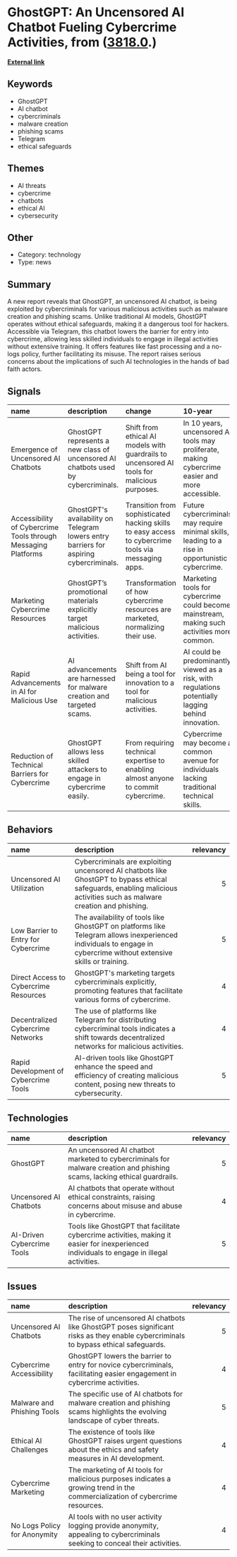 # __GhostGPT: An Uncensored AI Chatbot Fueling Cybercrime Activities__, from ([3818.0](https://kghosh.substack.com/p/3818.0).)

__[External link](https://www.forbes.com/sites/daveywinder/2025/01/23/introducing-ghostgpt-the-new-cybercrime-ai-used-by-hackers/)__



## Keywords

* GhostGPT
* AI chatbot
* cybercriminals
* malware creation
* phishing scams
* Telegram
* ethical safeguards

## Themes

* AI threats
* cybercrime
* chatbots
* ethical AI
* cybersecurity

## Other

* Category: technology
* Type: news

## Summary

A new report reveals that GhostGPT, an uncensored AI chatbot, is being exploited by cybercriminals for various malicious activities such as malware creation and phishing scams. Unlike traditional AI models, GhostGPT operates without ethical safeguards, making it a dangerous tool for hackers. Accessible via Telegram, this chatbot lowers the barrier for entry into cybercrime, allowing less skilled individuals to engage in illegal activities without extensive training. It offers features like fast processing and a no-logs policy, further facilitating its misuse. The report raises serious concerns about the implications of such AI technologies in the hands of bad faith actors.

## Signals

| name                                                          | description                                                                            | change                                                                                              | 10-year                                                                                             | driving-force                                                                                             |   relevancy |
|:--------------------------------------------------------------|:---------------------------------------------------------------------------------------|:----------------------------------------------------------------------------------------------------|:----------------------------------------------------------------------------------------------------|:----------------------------------------------------------------------------------------------------------|------------:|
| Emergence of Uncensored AI Chatbots                           | GhostGPT represents a new class of uncensored AI chatbots used by cybercriminals.      | Shift from ethical AI models with guardrails to uncensored AI tools for malicious purposes.         | In 10 years, uncensored AI tools may proliferate, making cybercrime easier and more accessible.     | The demand for efficient, low-barrier tools among cybercriminals drives the development of such chatbots. |           5 |
| Accessibility of Cybercrime Tools through Messaging Platforms | GhostGPT's availability on Telegram lowers entry barriers for aspiring cybercriminals. | Transition from sophisticated hacking skills to easy access to cybercrime tools via messaging apps. | Future cybercriminals may require minimal skills, leading to a rise in opportunistic cybercrime.    | The increasing integration of technology into everyday communication platforms facilitates cybercrime.    |           4 |
| Marketing Cybercrime Resources                                | GhostGPT’s promotional materials explicitly target malicious activities.               | Transformation of how cybercrime resources are marketed, normalizing their use.                     | Marketing tools for cybercrime could become mainstream, making such activities more common.         | The competitive landscape among cybercriminals drives the need for effective marketing of tools.          |           4 |
| Rapid Advancements in AI for Malicious Use                    | AI advancements are harnessed for malware creation and targeted scams.                 | Shift from AI being a tool for innovation to a tool for malicious activities.                       | AI could be predominantly viewed as a risk, with regulations potentially lagging behind innovation. | The pace of AI development outstrips regulatory frameworks, enabling misuse.                              |           5 |
| Reduction of Technical Barriers for Cybercrime                | GhostGPT allows less skilled attackers to engage in cybercrime easily.                 | From requiring technical expertise to enabling almost anyone to commit cybercrime.                  | Cybercrime may become a common avenue for individuals lacking traditional technical skills.         | The democratization of technology empowers a wider range of individuals to engage in cybercrime.          |           5 |

## Behaviors

| name                                  | description                                                                                                                                                           |   relevancy |
|:--------------------------------------|:----------------------------------------------------------------------------------------------------------------------------------------------------------------------|------------:|
| Uncensored AI Utilization             | Cybercriminals are exploiting uncensored AI chatbots like GhostGPT to bypass ethical safeguards, enabling malicious activities such as malware creation and phishing. |           5 |
| Low Barrier to Entry for Cybercrime   | The availability of tools like GhostGPT on platforms like Telegram allows inexperienced individuals to engage in cybercrime without extensive skills or training.     |           5 |
| Direct Access to Cybercrime Resources | GhostGPT's marketing targets cybercriminals explicitly, promoting features that facilitate various forms of cybercrime.                                               |           4 |
| Decentralized Cybercrime Networks     | The use of platforms like Telegram for distributing cybercriminal tools indicates a shift towards decentralized networks for malicious activities.                    |           4 |
| Rapid Development of Cybercrime Tools | AI-driven tools like GhostGPT enhance the speed and efficiency of creating malicious content, posing new threats to cybersecurity.                                    |           5 |

## Technologies

| name                       | description                                                                                                                                |   relevancy |
|:---------------------------|:-------------------------------------------------------------------------------------------------------------------------------------------|------------:|
| GhostGPT                   | An uncensored AI chatbot marketed to cybercriminals for malware creation and phishing scams, lacking ethical guardrails.                   |           5 |
| Uncensored AI Chatbots     | AI chatbots that operate without ethical constraints, raising concerns about misuse and abuse in cybercrime.                               |           4 |
| AI-Driven Cybercrime Tools | Tools like GhostGPT that facilitate cybercrime activities, making it easier for inexperienced individuals to engage in illegal activities. |           5 |

## Issues

| name                         | description                                                                                                                          |   relevancy |
|:-----------------------------|:-------------------------------------------------------------------------------------------------------------------------------------|------------:|
| Uncensored AI Chatbots       | The rise of uncensored AI chatbots like GhostGPT poses significant risks as they enable cybercriminals to bypass ethical safeguards. |           5 |
| Cybercrime Accessibility     | GhostGPT lowers the barrier to entry for novice cybercriminals, facilitating easier engagement in cybercrime activities.             |           4 |
| Malware and Phishing Tools   | The specific use of AI chatbots for malware creation and phishing scams highlights the evolving landscape of cyber threats.          |           5 |
| Ethical AI Challenges        | The existence of tools like GhostGPT raises urgent questions about the ethics and safety measures in AI development.                 |           4 |
| Cybercrime Marketing         | The marketing of AI tools for malicious purposes indicates a growing trend in the commercialization of cybercrime resources.         |           4 |
| No Logs Policy for Anonymity | AI tools with no user activity logging provide anonymity, appealing to cybercriminals seeking to conceal their activities.           |           4 |